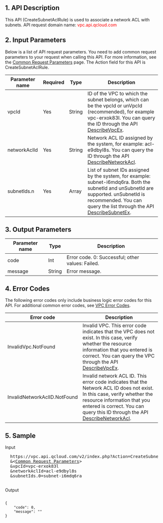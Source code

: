 ## 1. API Description

This API (CreateSubnetAclRule) is used to associate a network ACL with subnets.
API request domain name: <font style="color:red">vpc.api.qcloud.com</font> 


## 2. Input Parameters
Below is a list of API request parameters. You need to add common request parameters to your request when calling this API. For more information, see the <a href=" https://intl.cloud.tencent.com/doc/api/372/4153" title="Common Request Parameters">Common Request Parameters</a> page. The Action field for this API is CreateSubnetAclRule.

| Parameter name | Required | Type | Description |
|---------|---------|---------|---------|
| vpcId | Yes | String | ID of the VPC to which the subnet belongs, which can be the vpcId or unVpcId (recommended), for example vpc-erxok83l. You can query the ID through the API <a href="http://intl.cloud.tencent.com/doc/api/245/%E6%9F%A5%E8%AF%A2%E7%A7%81%E6%9C%89%E7%BD%91%E7%BB%9C%E5%88%97%E8%A1%A8" title="DescribeVpcEx">DescribeVpcEx</a>. |
| networkAclId | Yes | String | Network ACL ID assigned by the system, for example: acl-e9dbyl8s. You can query the ID through the API <a href="https://intl.cloud.tencent.com/doc/api/245/1441" title="DescribeNetworkAcl">DescribeNetworkAcl</a>. |
| subnetIds.n | Yes | Array | List of subnet IDs assigned by the system, for example: subnet-i6mdq6ra. Both the subnetId and unSubnetId are supported. unSubnetId is recommended. You can query the list through the API <a href="http://intl.cloud.tencent.com/doc/api/245/%E6%9F%A5%E8%AF%A2%E5%AD%90%E7%BD%91%E5%88%97%E8%A1%A8" title="DescribeSubnetEx">DescribeSubnetEx</a>. |

 

## 3. Output Parameters

| Parameter name | Type | Description |
|---------|---------|---------|
| code | Int | Error code. 0: Successful; other values: Failed. |
| message | String | Error message. |


## 4. Error Codes
  The following error codes only include business logic error codes for this API. For additional common error codes, see <a href="https://intl.cloud.tencent.com/doc/api/245/4924" title="VPC Error Codes">VPC Error Codes</a>.

| Error code | Description |
|---------|---------|
| InvalidVpc.NotFound | Invalid VPC. This error code indicates that the VPC does not exist. In this case, verify whether the resource information that you entered is correct. You can query the VPC through the API <a href="http://intl.cloud.tencent.com/doc/api/245/%E6%9F%A5%E8%AF%A2%E7%A7%81%E6%9C%89%E7%BD%91%E7%BB%9C%E5%88%97%E8%A1%A8" title="DescribeVpcEx">DescribeVpcEx</a>. |
| InvalidNetworkAclID.NotFound | Invalid network ACL ID. This error code indicates that the Network ACL ID does not exist. In this case, verify whether the resource information that you entered is correct. You can query this ID through the API <a href="https://intl.cloud.tencent.com/doc/api/245/1441" title="DescribeNetworkAcl">DescribeNetworkAcl</a>. |

## 5. Sample

Input
<pre>
  https://vpc.api.qcloud.com/v2/index.php?Action=CreateSubnetAclRule
  &<<a href="https://intl.cloud.tencent.com/doc/api/229/6976">Common Request Parameters</a>>
  &vpcId=vpc-erxok83l
  &networkAclId=acl-e9dbyl8s
  &subnetIds.0=subnet-i6mdq6ra

</pre>

Output
```

{
    "code": 0,
    "message": ""
}

```

